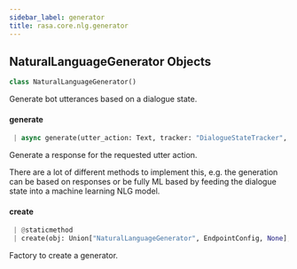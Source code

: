 ```yaml
---
sidebar_label: generator
title: rasa.core.nlg.generator
---
```


## NaturalLanguageGenerator Objects

```python
class NaturalLanguageGenerator()
```

Generate bot utterances based on a dialogue state.

#### generate

```python
 | async generate(utter_action: Text, tracker: "DialogueStateTracker", output_channel: Text, **kwargs: Any, ,) -> Optional[Dict[Text, Any]]
```

Generate a response for the requested utter action.

There are a lot of different methods to implement this, e.g. the
generation can be based on responses or be fully ML based by feeding
the dialogue state into a machine learning NLG model.

#### create

```python
 | @staticmethod
 | create(obj: Union["NaturalLanguageGenerator", EndpointConfig, None], domain: Optional[Domain]) -> "NaturalLanguageGenerator"
```

Factory to create a generator.

